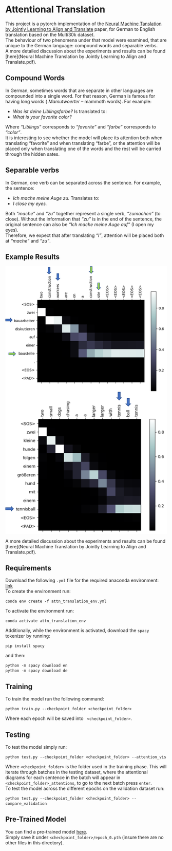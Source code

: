 # Attentional Translation
This project is a pytorch implementation of the [Neural Machine Tanslation by Jointly Learning to Align and Translate](https://arxiv.org/abs/1409.0473) paper, for German to English translation based on the Multi30k dataset. <br>
The behaviour of two phenomena under that model were examined, that are unique to the German language: compound words and separable verbs. <br>
A more detailed discussion about the experiments and results can be found [here](Neural Machine Translation by Jointly Learning to Align and Translate.pdf). 

## Compound Words
In German, sometimes words that are separate in other languages are compounded into a single word. For that reason, German is famous for having long words (<i> Mamutwoerter </i> – mammoth words).
For example:
-	<i> Was ist deine Liblingsfarbe? </i>
Is translated to:
-	<i> What is your favorite color? </i>

Where <i>“Liblings”</i> corresponds to <i>“favorite”</i> and <i>“farbe”</i> corresponds to <i>“color”</i>. <br>
It is interesting to see whether the model will place its attention both when translating “favorite” and when translating “farbe”, or the attention will be placed only when translating one of the words and the rest will be carried through the hidden sates.

## Separable verbs
In German, one verb can be separated across the sentence. For example, the sentence:
-	<i> Ich mache meine Auge zu. </i>
Translates to:
-	<i>I close my eyes.</i>

Both <i>“mache”</i> and <i>“zu”</i> together represent a single verb, <i>“zumachen”</i> (to close). Without the information that <i>“zu”</i> is in the end of the sentence, the original sentence can also be <i>“Ich mache meine Auge auf”</i> (I open my eyes). <br>
Therefore, we expect that after translating <i>“I”</i>, attention will be placed both at <i>“mache”</i> and <i>“zu”</i>. 

## Example Results

<img src='examples/example_0.png' align="center">
<img src='examples/example_1.png' align="center">

A more detailed discussion about the experiments and results can be found [here](Neural Machine Translation by Jointly Learning to Align and Translate.pdf). 

## Requirements
Download the following ```.yml``` file for the required anaconda environment: [link](https://drive.google.com/file/d/1DQL8cr8L7LDoAeVV3_22i3xvWn3S4chs/view?usp=sharing)
<br>
To create the environment run:
```
conda env create -f attn_translation_env.yml
```
To activate the environment run:
```
conda activate attn_translation_env
```

Additionally, while the environment is activated, download the ```spacy``` tokenizer by running:
```
pip install spacy
```
and then:
```
python -m spacy download en
python -m spacy download de
```

## Training
To train the model run the following command:
```
python train.py --checkpoint_folder <checkpoint_folder>
```
Where each epoch will be saved into ``` <checkpoint_folder>```.

## Testing
To test the model simply run:
```
python test.py --checkpoint_folder <checkpoint_folder> --attention_vis
```
Where ```<checkpoint_folder>``` is the folder used in the training phase.
This will iterate through batches in the testing dataset, where the attentional diagrams for each sentence in the batch will appear in  ```<checkpoint_folder>_attentions```, to go to the next batch press ```enter```.
<br>
To test the model across the different epochs on the validation dataset run:
```
python test.py --checkpoint_folder <checkpoint_folder> --compare_validation
```

## Pre-Trained Model
You can find a pre-trained model [here](https://drive.google.com/file/d/1jQbOz1J0WomIHeFAEoMGUY69edSAzlhi/view?usp=sharing). <br>
Simply save it under ```<checkpoint_folder>/epoch_0.pth``` (insure there are no other files in this directory).
